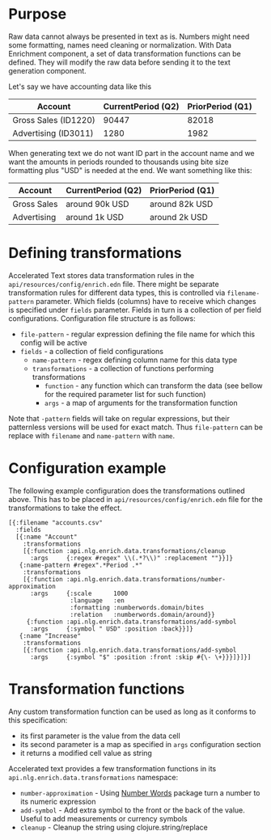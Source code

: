 # Purpose
Raw data cannot always be presented in text as is. Numbers might need some formatting, names need cleaning or normalization. With Data Enrichment component, a set of data transformation functions can be defined. They will modify the raw data before sending it to the text generation component. 

Let's say we have accounting data like this

 Account | CurrentPeriod (Q2) | PriorPeriod (Q1) 
---------|--------------------|-----------------
Gross Sales (ID1220) | 90447 | 82018 | 8429
Advertising (ID3011) | 1280 | 1982 | -702

When generating text we do not want ID part in the account name and we want the amounts in periods rounded to thousands using bite size formatting plus "USD" is needed at the end. We want something like this:

 Account | CurrentPeriod (Q2) | PriorPeriod (Q1) 
---------|--------------------|-----------------
Gross Sales | around 90k USD | around 82k USD | $8429
Advertising | around 1k USD | around 2k USD | -$702

# Defining transformations

Accelerated Text stores data transformation rules in the `api/resources/config/enrich.edn` file. There might be separate transformation rules for different data types, this is controlled via `filename-pattern` parameter. Which fields (columns) have to receive which changes is specified under `fields` parameter. Fields in turn is a collection of per field configurations. Configuration file structure is as follows:

* `file-pattern` - regular expression defining the file name for which this config will be active
* `fields` - a collection of field configurations
    * `name-pattern` - regex defining column name for this data type
    * `transformations` - a collection of functions performing transformations
        * `function` - any function which can transform the data (see bellow for the required parameter list for such function)
        * `args` - a map of arguments for the transformation function
        
Note that `-pattern` fields will take on regular expressions, but their patternless versions will be used for exact match. Thus `file-pattern` can be replace with `filename` and `name-pattern` with `name`.

# Configuration example

The following example configuration does the transformations outlined above. This has to be placed in `api/resources/config/enrich.edn` file for the transformations to take the effect.

```
[{:filename "accounts.csv"
  :fields
  [{:name "Account"
    :transformations
    [{:function :api.nlg.enrich.data.transformations/cleanup
      :args     {:regex #regex" \\(.*?\\)" :replacement ""}}]}
   {:name-pattern #regex".*Period .*"
    :transformations
    [{:function :api.nlg.enrich.data.transformations/number-approximation
      :args     {:scale      1000
                 :language   :en
                 :formatting :numberwords.domain/bites
                 :relation   :numberwords.domain/around}}
     {:function :api.nlg.enrich.data.transformations/add-symbol
      :args     {:symbol " USD" :position :back}}]}
   {:name "Increase"
    :transformations
    [{:function :api.nlg.enrich.data.transformations/add-symbol
      :args     {:symbol "$" :position :front :skip #{\- \+}}}]}]}]
```

# Transformation functions

Any custom transformation function can be used as long as it conforms to this specification:

* its first parameter is the value from the data cell
* its second parameter is a map as specified in `args` configuration section
* it returns a modified cell value as string

Accelerated text provides a few transformation functions in its `api.nlg.enrich.data.transformations` namespace:

* `number-approximation` - Using [Number Words](https://github.com/tokenmill/numberwords) package turn a number to its numeric expression
* `add-symbol` - Add extra symbol to the front or the back of the value. Useful to add measurements or currency symbols
* `cleanup` - Cleanup the string using clojure.string/replace
